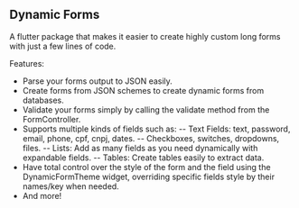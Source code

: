 ## Dynamic Forms

A flutter package that makes it easier to create highly custom long forms with just a few lines of code.

Features:

- Parse your forms output to JSON easily.
- Create forms from JSON schemes to create dynamic forms from databases.
- Validate your forms simply by calling the validate method from the FormController.
- Supports multiple kinds of fields such as:
  --   Text Fields: text, password, email, phone, cpf, cnpj, dates.
  --   Checkboxes, switches, dropdowns, files.
  --   Lists: Add as many fields as you need dynamically with expandable fields.
  --   Tables: Create tables easily to extract data.
- Have total control over the style of the form and the field using the DynamicFormTheme widget, overriding specific fields style by their names/key when needed.
- And more!     
